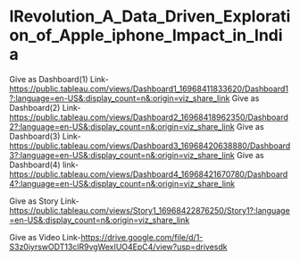 # IRevolution_A_Data_Driven_Exploration_of_Apple_iphone_Impact_in_India


Give as Dashboard(1) Link-https://public.tableau.com/views/Dashboard1_16968411833620/Dashboard1?:language=en-US&:display_count=n&:origin=viz_share_link
Give as Dashboard(2) Link-https://public.tableau.com/views/Dashboard2_16968418962350/Dashboard2?:language=en-US&:display_count=n&:origin=viz_share_link
Give as Dashboard(3) Link-https://public.tableau.com/views/Dashboard3_16968420638880/Dashboard3?:language=en-US&:display_count=n&:origin=viz_share_link
Give as Dashboard(4) link-https://public.tableau.com/views/Dashboard4_16968421670780/Dashboard4?:language=en-US&:display_count=n&:origin=viz_share_link

Give as Story Link-https://public.tableau.com/views/Story1_16968422876250/Story1?:language=en-US&:display_count=n&:origin=viz_share_link

Give as Video Link-https://drive.google.com/file/d/1-S3z0iyrswODT13clR9vgWexIUO4EpC4/view?usp=drivesdk
